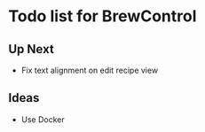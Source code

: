 # Todo list for BrewControl

## Up Next
- Fix text alignment on edit recipe view

## Ideas
- Use Docker